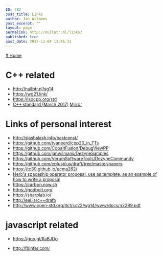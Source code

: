 ```yaml
---
ID: 482
post_title: Links
author: Jan Wilmans
post_excerpt: ""
layout: page
permalink: http://nullptr.nl/links/
published: true
post_date: 2017-11-04 13:46:31
---
```

[# Home][1]

# C++ related

*   <http://nullptr.nl/sg14>
*   <https://wg21.link/>
*   <https://isocpp.org/std>
*   [C++ standard (March 2017)][2] [Mirror][3]

# Links of personal interest

*   <http://slashslash.info/eastconst/>
*   <https://github.com/tvaneerd/cpp20_in_TTs>
*   <https://github.com/CobaltFusion/DebugViewPP>
*   <https://github.com/janwilmans/DezyneSamples>
*   <https://github.com/VerumSoftwareTools/DezyneCommunity>
*   <https://github.com/cplusplus/draft/tree/master/papers>
*   <https://tc39.github.io/ecma262/>
*   [Herb's spaceship operator proposal, use as template, as an example of how to write a proposal][4]
*   <https://carbon.now.sh>
*   <https://godbolt.org/>
*   <https://sharplab.io/>
*   <http://eel.is/c++draft/>
*   <http://www.open-std.org/jtc1/sc22/wg14/www/docs/n2289.pdf> 

# javascript related

*   <https://goo.gl/RaBJDo>

*   <http://fbinfer.com/>

 [1]: http://nullptr.nl
 [2]: http://www.open-std.org/jtc1/sc22/wg21/docs/papers/2017/n4659.pdf
 [3]: https://github.com/janwilmans/janwilmans.github.io/blob/master/n4659.pdf
 [4]: http://open-std.org/JTC1/SC22/WG21/docs/papers/2017/p0515r0.pdf